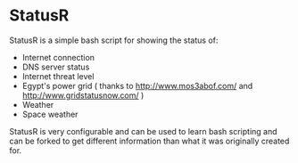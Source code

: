 # StatusR
StatusR is a simple bash script for showing the status of:
- Internet connection
- DNS server status
- Internet threat level
- Egypt's power grid ( thanks to http://www.mos3abof.com/  and http://www.gridstatusnow.com/  )
- Weather
- Space weather

StatusR is very configurable and can be used to learn bash scripting and can be forked to get different information than what it was originally created for.
